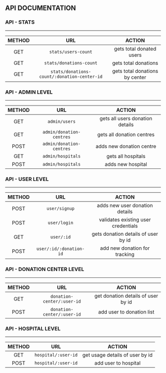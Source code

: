 ## API DOCUMENTATION

### API - STATS
---
| METHOD | URL        | ACTION |
| :----: | :--------: | :----: |
| GET    | `stats/users-count` | gets total donated users |
| GET | `stats/donations-count` | gets total donations |
| GET | `stats/donations-count/:donation-center-id` | gets total donations by center |

### API - ADMIN LEVEL
---
| METHOD | URL        | ACTION |
| :----: | :--------: | :----: |
| GET    | `admin/users` | gets all users donation details |
| GET    | `admin/donation-centres` | gets all donation centres |
| POST   | `admin/donation-centres` | adds new donation centre |
| GET    | `admin/hospitals` | gets all hospitals |
| POST   | `admin/hospitals` | adds new hospital |

### API - USER LEVEL
---
| METHOD | URL        | ACTION |
| :----: | :--------: | :----: |
| POST | `user/signup` | adds new user donation details |
| POST | `user/login` | validates existing user credentials |
| GET    | `user/:id` | gets donation details of user by id |
| POST   | `user/:id/:donation-id` | add new donation for tracking |

### API - DONATION CENTER LEVEL
---
| METHOD | URL        | ACTION |
| :----: | :--------: | :----: |
| GET    | `donation-center/:user-id` | get donation details of user by id |
| POST   | `donation-center/:user-id` | add user to donation list |

### API - HOSPITAL LEVEL
---
| METHOD | URL        | ACTION |
| :----: | :--------: | :----: |
| GET    | `hospital/:user-id` | get usage details of user by id |
| POST   | `hospital/:user-id` | add user to hospital |